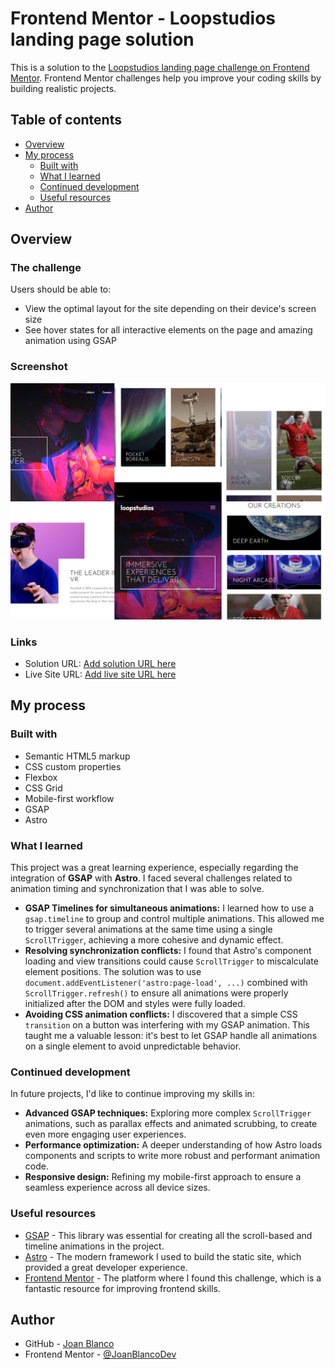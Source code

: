 # Frontend Mentor - Loopstudios landing page solution

This is a solution to the [Loopstudios landing page challenge on Frontend Mentor](https://www.frontendmentent.io/challenges/loopstudios-landing-page-N88J5Onjw). Frontend Mentor challenges help you improve your coding skills by building realistic projects. 

## Table of contents

- [Overview](#overview)
- [My process](#my-process)
  - [Built with](#built-with)
  - [What I learned](#what-i-learned)
  - [Continued development](#continued-development)
  - [Useful resources](#useful-resources)
- [Author](#author)

## Overview

### The challenge

Users should be able to:

- View the optimal layout for the site depending on their device's screen size
- See hover states for all interactive elements on the page and amazing animation using GSAP

### Screenshot

![(image.png)](./overview.jpg)

### Links

- Solution URL: [Add solution URL here](https://your-solution-url.com)
- Live Site URL: [Add live site URL here](https://your-live-site-url.com)

## My process

### Built with

- Semantic HTML5 markup
- CSS custom properties
- Flexbox
- CSS Grid
- Mobile-first workflow
- GSAP
- Astro

### What I learned

This project was a great learning experience, especially regarding the integration of **GSAP** with **Astro**. I faced several challenges related to animation timing and synchronization that I was able to solve.

- **GSAP Timelines for simultaneous animations:** I learned how to use a `gsap.timeline` to group and control multiple animations. This allowed me to trigger several animations at the same time using a single `ScrollTrigger`, achieving a more cohesive and dynamic effect.
- **Resolving synchronization conflicts:** I found that Astro's component loading and view transitions could cause `ScrollTrigger` to miscalculate element positions. The solution was to use `document.addEventListener('astro:page-load', ...)` combined with `ScrollTrigger.refresh()` to ensure all animations were properly initialized after the DOM and styles were fully loaded.
- **Avoiding CSS animation conflicts:** I discovered that a simple CSS `transition` on a button was interfering with my GSAP animation. This taught me a valuable lesson: it's best to let GSAP handle all animations on a single element to avoid unpredictable behavior.

### Continued development

In future projects, I'd like to continue improving my skills in:

- **Advanced GSAP techniques:** Exploring more complex `ScrollTrigger` animations, such as parallax effects and animated scrubbing, to create even more engaging user experiences.
- **Performance optimization:** A deeper understanding of how Astro loads components and scripts to write more robust and performant animation code.
- **Responsive design:** Refining my mobile-first approach to ensure a seamless experience across all device sizes.

### Useful resources

- [GSAP](https://gsap.com/) - This library was essential for creating all the scroll-based and timeline animations in the project.
- [Astro](https://astro.build/) - The modern framework I used to build the static site, which provided a great developer experience.
- [Frontend Mentor](https://www.frontendmentor.io/) - The platform where I found this challenge, which is a fantastic resource for improving frontend skills.

## Author

- GitHub - [Joan Blanco](https://github.com/JoanBlancoDev)
- Frontend Mentor - [@JoanBlancoDev](https://www.frontendmentor.io/profile/JoanBlancoDev)